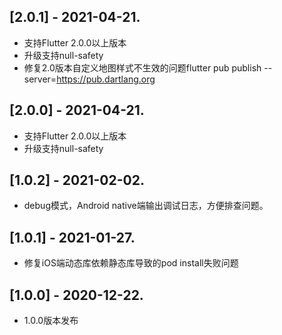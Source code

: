 ## [2.0.1] - 2021-04-21.
* 支持Flutter 2.0.0以上版本
* 升级支持null-safety
* 修复2.0版本自定义地图样式不生效的问题flutter pub publish --server=https://pub.dartlang.org
## [2.0.0] - 2021-04-21.
* 支持Flutter 2.0.0以上版本
* 升级支持null-safety
## [1.0.2] - 2021-02-02.
* debug模式，Android native端输出调试日志，方便排查问题。
## [1.0.1] - 2021-01-27.
* 修复iOS端动态库依赖静态库导致的pod install失败问题
## [1.0.0] - 2020-12-22.
* 1.0.0版本发布